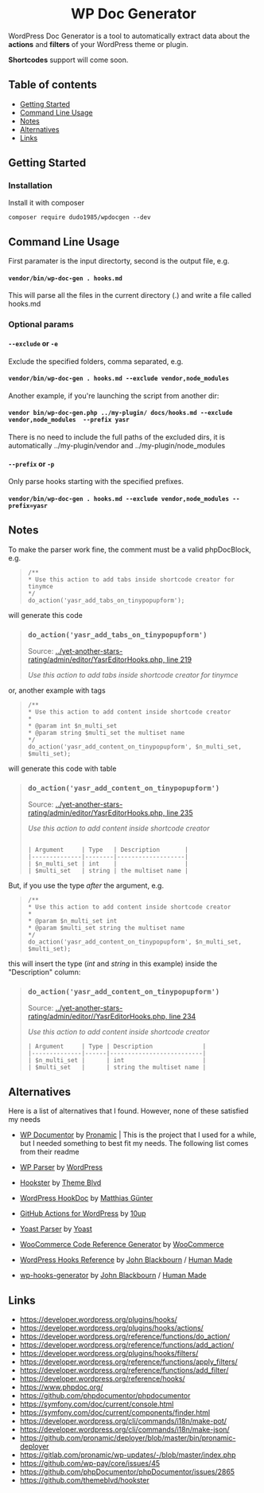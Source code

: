 <h1 align="center">WP Doc Generator</h1>

WordPress Doc Generator is a tool to automatically extract data about the __actions__ and __filters__ of your WordPress theme or plugin.

__Shortcodes__ support will come soon.


## Table of contents

- [Getting Started](#getting-started)
- [Command Line Usage](#command-line-usage)
- [Notes](#notes)
- [Alternatives](#alternatives)
- [Links](#links)

## Getting Started

### Installation

Install it with composer

```
composer require dudo1985/wpdocgen --dev
```

## Command Line Usage

First paramater is the input directorty, second is the output file, e.g.

#### `vendor/bin/wp-doc-gen . hooks.md`

This will parse all the files in the current directory (.) and write a file called hooks.md

### Optional params
#### `--exclude` or `-e`

Exclude the specified folders, comma separated, e.g.
#### `vendor/bin/wp-doc-gen . hooks.md --exclude vendor,node_modules`

Another example, if you're launching the script from another dir:
#### `vendor bin/wp-doc-gen.php ../my-plugin/ docs/hooks.md --exclude vendor,node_modules  --prefix yasr`

There is no need to include the full paths of the excluded dirs, it is automatically ../my-plugin/vendor and 
../my-plugin/node_modules

#### `--prefix` or `-p`
Only parse hooks starting with the specified prefixes.

#### `vendor/bin/wp-doc-gen . hooks.md --exclude vendor,node_modules --prefix=yasr`

## Notes
To make the parser work fine, the comment must be a valid phpDocBlock, e.g.

>
> ```
> /**
> * Use this action to add tabs inside shortcode creator for tinymce
> */
> do_action('yasr_add_tabs_on_tinypopupform');
> ```
> 

will generate this code

>
>### `do_action('yasr_add_tabs_on_tinypopupform')`
>Source: [../yet-another-stars-rating/admin/editor/YasrEditorHooks.php, line 219](../yet-another-stars-rating/admin/editor//YasrEditorHooks.php:219)
>
>*Use this action to add tabs inside shortcode creator for tinymce*
>

or, another example with tags

> 
> ``` 
> /**
> * Use this action to add content inside shortcode creator
> *
> * @param int $n_multi_set
> * @param string $multi_set the multiset name
> */
> do_action('yasr_add_content_on_tinypopupform', $n_multi_set, $multi_set);
>```

will generate this code with table

> ### `do_action('yasr_add_content_on_tinypopupform')`
>
> Source: [../yet-another-stars-rating/admin/editor/YasrEditorHooks.php, line 235](../yet-another-stars-rating/admin/editor/YasrEditorHooks.php:235)
> 
> *Use this action to add content inside shortcode creator*
> ```
>
> | Argument     | Type   | Description       |
> |--------------|--------|-------------------|
> | $n_multi_set | int    |                   |
> | $multi_set   | string | the multiset name |
> ```


But, if you use the type *after* the argument, e.g.

> ```
> /**
> * Use this action to add content inside shortcode creator
> *
> * @param $n_multi_set int
> * @param $multi_set string the multiset name
> */
> do_action('yasr_add_content_on_tinypopupform', $n_multi_set, $multi_set);
> ```
>

this will insert the type (*int* and *string* in this example) inside the "Description" column:


> ### `do_action('yasr_add_content_on_tinypopupform')`
> Source: [../yet-another-stars-rating/admin/editor//YasrEditorHooks.php, line 234](../yet-another-stars-rating/admin/editor//YasrEditorHooks.php:234)
>
> *Use this action to add content inside shortcode creator*
> ```
> | Argument     | Type | Description              |
> |--------------|------|--------------------------|
> | $n_multi_set |      | int                      |
> | $multi_set   |      | string the multiset name |
> ```
> 
 

## Alternatives
Here is a list of alternatives that I found. However, none of these satisfied my needs


- [WP Documentor](https://github.com/pronamic/wp-documentor/) by [Pronamic](https://github.com/pronamic)
| This is the project that I used for a while, but I needed something to best fit my needs. The following list comes
from their readme

- [WP Parser](https://github.com/WordPress/phpdoc-parser) by [WordPress](https://github.com/WordPress)
- [Hookster](https://github.com/themeblvd/hookster) by [Theme Blvd](https://github.com/themeblvd)
- [WordPress HookDoc](https://github.com/matzeeable/wp-hookdoc) by [Matthias Günter](https://github.com/matzeeable)
- [GitHub Actions for WordPress](https://github.com/10up/actions-wordpress/blob/stable/hookdocs-workflow.md) by [10up](https://github.com/10up)
- [Yoast Parser](https://github.com/Yoast/code-documentation-extractor) by [Yoast](https://github.com/Yoast)
- [WooCommerce Code Reference Generator](https://github.com/woocommerce/code-reference) by [WooCommerce](https://github.com/woocommerce)
- [WordPress Hooks Reference](https://github.com/johnbillion/wp-hooks) by [John Blackbourn](https://github.com/johnbillion) / [Human Made](https://github.com/humanmade)
- [wp-hooks-generator](https://github.com/johnbillion/wp-hooks-generator) by [John Blackbourn](https://github.com/johnbillion) / [Human Made](https://github.com/humanmade)


## Links

- https://developer.wordpress.org/plugins/hooks/
- https://developer.wordpress.org/plugins/hooks/actions/
- https://developer.wordpress.org/reference/functions/do_action/
- https://developer.wordpress.org/reference/functions/add_action/
- https://developer.wordpress.org/plugins/hooks/filters/
- https://developer.wordpress.org/reference/functions/apply_filters/
- https://developer.wordpress.org/reference/functions/add_filter/
- https://developer.wordpress.org/reference/hooks/
- https://www.phpdoc.org/
- https://github.com/phpdocumentor/phpdocumentor
- https://symfony.com/doc/current/console.html
- https://symfony.com/doc/current/components/finder.html
- https://developer.wordpress.org/cli/commands/i18n/make-pot/
- https://developer.wordpress.org/cli/commands/i18n/make-json/
- https://github.com/pronamic/deployer/blob/master/bin/pronamic-deployer
- https://gitlab.com/pronamic/wp-updates/-/blob/master/index.php
- https://github.com/wp-pay/core/issues/45
- https://github.com/phpDocumentor/phpDocumentor/issues/2865
- https://github.com/themeblvd/hookster
